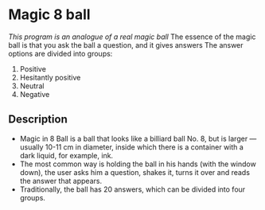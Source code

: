 # Magic 8 ball
*This program is an analogue of a real magic ball*
The essence of the magic ball is that you ask the ball a question, and it gives answers
The answer options are divided into groups:
1. Positive
2. Hesitantly positive
3. Neutral
4. Negative
## Description
* Magic in 8 Ball is a ball that looks like a billiard ball No. 8, but is larger — usually 10-11 cm in diameter, inside which there is a container with a dark liquid, for example, ink.
* The most common way is holding the ball in his hands (with the window down), the user asks him a question, shakes it, turns it over and reads the answer that appears.
* Traditionally, the ball has 20 answers, which can be divided into four groups.
 
